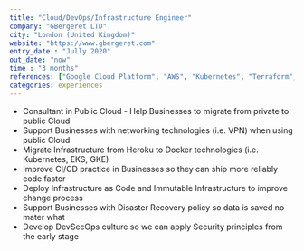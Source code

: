 ```yaml
---
title: "Cloud/DevOps/Infrastructure Engineer"
company: "GBergeret LTD"
city: "London (United Kingdom)"
website: "https://www.gbergeret.com"
entry_date : "Jully 2020"
out_date: "now"
time : "3 months"
references: ["Google Cloud Platform", "AWS", "Kubernetes", "Terraform", "Gitlab"]
categories: experiences
---
```


* Consultant in Public Cloud - Help Businesses to migrate from private to public Cloud
* Support Businesses with networking technologies (i.e. VPN) when using public Cloud
* Migrate Infrastructure from Heroku to Docker technologies (i.e. Kubernetes, EKS, GKE)
* Improve CI/CD practice in Businesses so they can ship more reliably code faster
* Deploy Infrastructure as Code and Immutable Infrastructure to improve change process
* Support Businesses with Disaster Recovery policy so data is saved no mater what
* Develop DevSecOps culture so we can apply Security principles from the early stage
